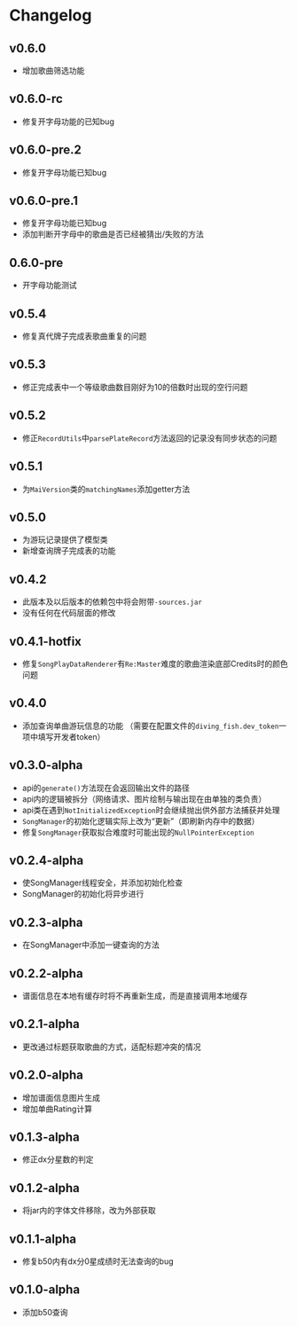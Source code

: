 # Changelog

## v0.6.0
 - 增加歌曲筛选功能

## v0.6.0-rc
 - 修复开字母功能的已知bug

## v0.6.0-pre.2
 - 修复开字母功能已知bug

## v0.6.0-pre.1
 - 修复开字母功能已知bug
 - 添加判断开字母中的歌曲是否已经被猜出/失败的方法

## 0.6.0-pre
 - 开字母功能测试

## v0.5.4
 - 修复真代牌子完成表歌曲重复的问题

## v0.5.3
 - 修正完成表中一个等级歌曲数目刚好为10的倍数时出现的空行问题

## v0.5.2
 - 修正`RecordUtils`中`parsePlateRecord`方法返回的记录没有同步状态的问题

## v0.5.1
 - 为`MaiVersion`类的`matchingNames`添加getter方法

## v0.5.0
 - 为游玩记录提供了模型类
 - 新增查询牌子完成表的功能

## v0.4.2
 - 此版本及以后版本的依赖包中将会附带`-sources.jar`
 - 没有任何在代码层面的修改

## v0.4.1-hotfix
 - 修复`SongPlayDataRenderer`有`Re:Master`难度的歌曲渲染底部Credits时的颜色问题

## v0.4.0
 - 添加查询单曲游玩信息的功能 （需要在配置文件的`diving_fish.dev_token`一项中填写开发者token）

## v0.3.0-alpha
 - api的`generate()`方法现在会返回输出文件的路径
 - api内的逻辑被拆分（网络请求、图片绘制与输出现在由单独的类负责）
 - api类在遇到`NotInitializedException`时会继续抛出供外部方法捕获并处理
 - `SongManager`的初始化逻辑实际上改为“更新”（即刷新内存中的数据）
 - 修复`SongManager`获取拟合难度时可能出现的`NullPointerException`

## v0.2.4-alpha
 - 使SongManager线程安全，并添加初始化检查
 - SongManager的初始化将异步进行

## v0.2.3-alpha
 - 在SongManager中添加一键查询的方法

## v0.2.2-alpha
 - 谱面信息在本地有缓存时将不再重新生成，而是直接调用本地缓存

## v0.2.1-alpha
 - 更改通过标题获取歌曲的方式，适配标题冲突的情况

## v0.2.0-alpha
 - 增加谱面信息图片生成
 - 增加单曲Rating计算

## v0.1.3-alpha
 - 修正dx分星数的判定

## v0.1.2-alpha
 - 将jar内的字体文件移除，改为外部获取

## v0.1.1-alpha
 - 修复b50内有dx分0星成绩时无法查询的bug

## v0.1.0-alpha
 - 添加b50查询